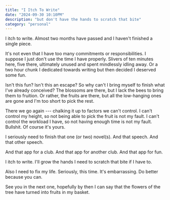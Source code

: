 ```yaml
---
title: "I Itch To Write"
date: "2024-09-30 10:10PM"
description: "but don't have the hands to scratch that bite"
category: "personal"
---
```


I itch to write. Almost two months have passed and I haven't finished a single piece.

It's not even that I have too many commitments or responsibilities. I suppose I just don't use the time I have properly. Slivers of ten minutes here, five there, ultimately unused and spent mindlessly idling away. Or a two hour chunk I dedicated towards writing but then decided I deserved some fun. 

Isn't this fun? Isn't this an escape? So why can't I bring myself to finish what I've already conceived? The blossoms are there, but I lack the bees to bring them to fruition. Or rather, the fruits are there, but all the low-hanging ones are gone and I'm too short to pick the rest. 

There we go again --- chalking it up to factors we can't control. I can't control my height, so not being able to pick the fruit is not my fault. I can't control the workload I have, so not having enough time is not my fault. Bullshit. Of course it's yours.

I seriously need to finish that one (or two) novel(s). And that speech. And that other speech. 

And that app for a club. And that app for another club. And that app for fun.

I itch to write. I'll grow the hands I need to scratch that bite if I have to.

Also I need to fix my life. Seriously, this time. It's embarrassing. Do better because you can.

See you in the next one, hopefully by then I can say that the flowers of the tree have turned into fruits in my basket.
